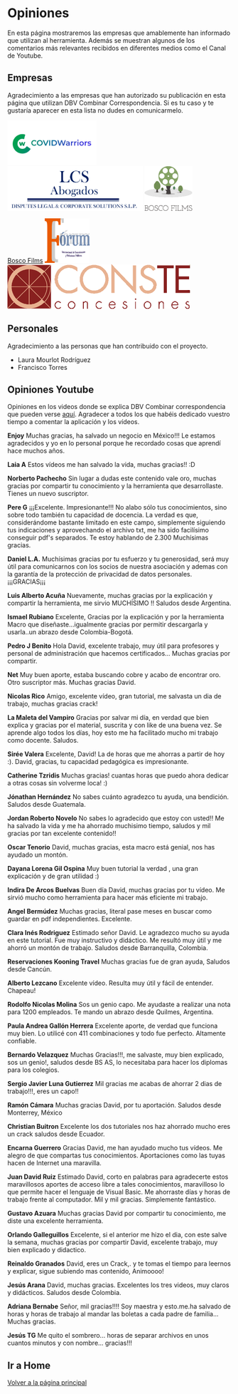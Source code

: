 # Opiniones

En esta página mostraremos las empresas que amablemente han informado que utilizan al herramienta. Además se muestran algunos de los comentarios más relevantes recibidos en diferentes medios como el Canal de Youtube.
## Empresas

Agradecimiento a las empresas que han autorizado su publicación en esta página que utilizan DBV Combinar Correspondencia. Si es tu caso y te gustaría aparecer en esta lista no dudes en comunicarmelo.

<img src="Imagenes/Logos/covidwarriors.jpg" height="100" />

<img src="Imagenes/Logos/Logo_LCS.png" height="100" />

<img src="Imagenes/Logos/bosco_films_logo.png" height="100"/> 

[Bosco Films](https://www.boscofilms.es/)
<img src="Imagenes/Logos/LogoForoComunicacion.jpg" height="100"/> 
<img src="Imagenes/Logos/LogoConste2.png" height="100"/>
## Personales

Agradecimiento a las personas que han contribuido con el proyecto.

- Laura Mourlot Rodríguez
- Francisco Torres


## Opiniones Youtube
Opiniones en los videos donde se explica DBV Combinar correspondencia que pueden verse [aquí](https://youtube.com/playlist?list=PLnNbmcjjevxss8tF1cEtOe9eh6q6eJQd9). Agradecer a todos los que habéis dedicado vuestro tiempo a comentar la aplicación y los vídeos.

<b>Enjoy</b> Muchas gracias, ha salvado un negocio en México!!! Le estamos agradecidos y yo en lo personal porque he recordado cosas que aprendí hace muchos años.

<b>Laia A</b> Estos vídeos me han salvado la vida, muchas gracias!! :D

<b>Norberto Pachecho</b> Sin lugar a dudas este contenido vale oro, muchas gracias por compartir tu conocimiento y la herramienta que desarrollaste.  Tienes un nuevo suscriptor.

<b>Pere G</b> ¡¡¡Excelente. Impresionante!!! No alabo sólo tus conocimientos, sino sobre todo también tu capacidad de docencia. La verdad es que, considerándome bastante limitado en este campo, simplemente siguiendo tus indicaciones y aprovechando el archivo txt, me ha sido facilísimo conseguir pdf's separados. Te estoy hablando de 2.300
Muchísimas gracias.

<b>Daniel L.A.</b> Muchísimas gracias por tu esfuerzo y tu generosidad, será muy útil para comunicarnos con los socios de nuestra asociación y ademas con la garantía de la protección de privacidad de datos personales. ¡¡¡GRACIAS¡¡¡

<b>Luis Alberto Acuña</b> Nuevamente, muchas gracias por la explicación y compartir la herramienta, me sirvio MUCHÍSIMO !! Saludos desde Argentina.

<b>Ismael Rubiano</b> Excelente, Gracias por la explicación y por la herramienta Macro que diseñaste...igualmente gracias por permitir descargarla y usarla..un abrazo desde Colombia-Bogotá.

<b>Pedro J Benito</b> Hola David, excelente trabajo, muy útil para profesores y personal de administración que hacemos certificados... Muchas gracias por compartir.

<b>Net</b> Muy buen aporte, estaba buscando cobre y acabo de encontrar oro. Otro suscriptor más.  Muchas gracias David.

<b>Nicolas Rico</b> Amigo, excelente vídeo, gran tutorial, me salvasta un dia de trabajo, muchas gracias crack!

<b>La Maleta del Vampiro</b> Gracias por salvar mi día, en verdad que bien explica y gracias por el material, suscrita y con like de una buena vez. Se aprende algo todos los días, hoy esto me ha facilitado mucho mi trabajo como docente. Saludos.

<b>Sirée Valera</b> Excelente, David! La de horas que me ahorras a partir de hoy :). David, gracias, tu capacidad pedagógica es impresionante.

<b>Catherine Tzridis</b> Muchas gracias! cuantas horas que puedo ahora dedicar a otras cosas sin volverme loca! :)

<b>Jónathan Hernández</b> No sabes cuánto agradezco tu ayuda, una bendición. Saludos desde Guatemala.

<b>Jordan Roberto Novelo</b> No sabes lo agradecido que estoy con usted!! Me ha salvado la vida y me ha ahorrado muchisimo tiempo, saludos y mil gracias por tan excelente contenido!!

<b>Oscar Tenorio</b> David, muchas gracias, esta macro está genial, nos has ayudado un montón.

<b>Dayana Lorena Gil Ospina</b> Muy buen tutorial la verdad , una gran explicación y de gran utilidad :)

<b>Indira De Arcos Buelvas</b> Buen día David, muchas gracias por tu vídeo. Me sirvió mucho como herramienta para hacer más eficiente mi trabajo.

<b>Angel Bermúdez</b> Muchas gracias, literal pase meses en buscar como guardar en pdf independientes. Excelente.

<b>Clara Inés Rodriguez</b> Estimado señor David.  Le agradezco mucho su ayuda en este tutorial.  Fue muy instructivo y didáctico. Me resultó muy útil y me ahorró un montón de trabajo. Saludos desde Barranquilla, Colombia.

<b>Reservaciones Kooning Travel</b> Muchas gracias fue de gran ayuda, Saludos desde Cancún.

<b>Alberto Lezcano</b> Excelente vídeo. Resulta muy útil y fácil de entender. Chapeau!

<b>Rodolfo Nicolas Molina</b> Sos un genio capo. Me ayudaste a realizar una nota para 1200 empleados. Te mando un abrazo desde Quilmes, Argentina.

<b>Paula Andrea Gallón Herrera</b> Excelente aporte, de verdad que funciona muy bien. Lo utilicé con 411 combinaciones y todo fue perfecto. Altamente confiable.

<b>Bernardo Velazquez</b> Muchas Gracias!!!, me salvaste, muy bien explicado, sos un genio!, saludos desde BS AS, lo necesitaba para hacer los diplomas para los colegios.

<b>Sergio Javier Luna Gutierrez</b> Mil gracias me acabas de ahorrar 2 dias de trabajo!!!, eres un capo!!

<b>Ramón Cámara</b> Muchas gracias David, por tu aportación. Saludos desde Monterrey, México

<b>Christian Buitron</b> Excelente los dos tutoriales nos haz ahorrado mucho eres un crack saludos desde Ecuador.

<b>Encarna Guerrero</b> Gracias David, me han ayudado mucho tus vídeos. Me alegro de que compartas tus conocimientos. Aportaciones como las tuyas hacen de Internet una maravilla.

<b>Juan David Ruiz</b> Estimado David, corto en palabras para agradecerte estos maravillosos aportes de acceso libre a tales conocimientos, maravilloso lo que permite hacer el lenguaje de Visual Basic. Me ahorraste días y horas de trabajo frente al computador. Mil y mil gracias. Simplemente fantástico.

<b>Gustavo Azuara</b> Muchas gracias David por compartir tu conocimiento, me diste una excelente herramienta.

<b>Orlando Galleguillos</b> Excelente, si el anterior me hizo el dia, con este salve la semana, muchas gracias por compartir David, excelente trabajo, muy bien explicado y didactico.

<b>Reinaldo Granados</b> David, eres un Crack,. y te tomas el tiempo para leernos y explicar, sigue subiendo mas contenido, Animoooo!

<b>Jesús Arana</b> David, muchas gracias. Excelentes los tres videos, muy claros y didácticos. Saludos desde Colombia.

<b>Adriana Bernabe</b> Señor, mil gracias!!!! Soy maestra y esto.me.ha salvado de horas y horas  de trabajo al mandar las boletas a cada padre de familia... Muchas gracias.

<b>Jesús TG</b> Me quito el sombrero... horas de separar archivos en unos cuantos minutos y con nombre... gracias!!!

## Ir a Home
[Volver a la página principal](README.md#combinar-correspondencia)
